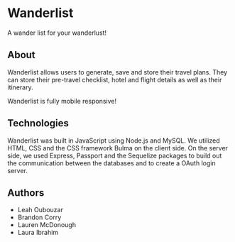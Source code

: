 # Wanderlist
A wander list for your wanderlust!

## About
Wanderlist allows users to generate, save and store their travel plans. They can store their pre-travel checklist, hotel and flight details as well as their itinerary. 

Wanderlist is fully mobile responsive!

## Technologies
Wanderlist was built in JavaScript using Node.js and MySQL. We utilized HTML, CSS and the CSS framework Bulma on the client side. On the server side, we used Express, Passport and the Sequelize packages to build out the communication between the databases and to create a OAuth login server. 

## Authors
 * Leah Oubouzar
 * Brandon Corry
 * Lauren McDonough
 * Laura Ibrahim

